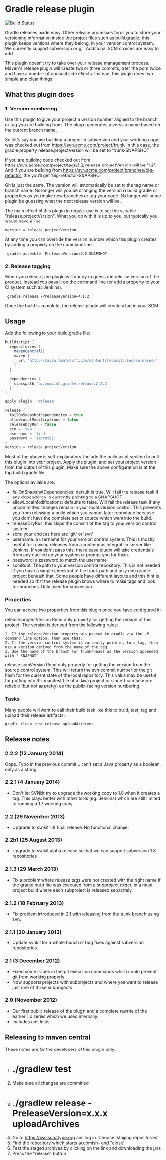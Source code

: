 # Gradle release plugin

[![Build Status](http://travis-ci.org/ari/gradle-release-plugin.png)](http://travis-ci.org/ari/gradle-release-plugin)

Gradle releases made easy. Other release processes force you to store your versioning information inside the project files such as build.gradle; this plugin keeps versions where they belong, in your version control system. We currently support subversion or git. Additional SCM choices are easy to add.

This plugin doesn't try to take over your release management process. Maven's release plugin will create two or three commits, alter the pom twice and have a number of unusual side effects. Instead, this plugin does two simple and clear things:


## What this plugin does

### 1. Version numbering

Use this plugin to give your project a version number aligned to the branch or tag you are building from. The plugin generates a version name based on the current branch name.

So let's say you are building a project in subversion and your working copy was checked out from https://svn.acme.com/project/trunk. In this case, the gradle property release.projectVersion will be set to 'trunk-SNAPSHOT'.

If you are building code checked out from https://svn.acme.com/project/tags/1.2, release.projectVersion will be '1.2'. And if you are building from https://svn.acme.com/project/branches/big-refactor, the you'll get 'big-refactor-SNAPSHOT'.

Git is just the same. The version will automatically be set to the tag name or branch name. No longer will you be changing the version in build.gradle or properties as you make new branches or tag your code. No longer will some plugin be guessing what the next release version will be.

The main effect of this plugin in regular use is to set the variable "release.projectVersion". What you do with it is up to you, but typically you would have a line:

    version = release.projectVersion

At any time you can override the version number which this plugin creates by adding a property on the command line:

     gradle assemble -PreleaseVersion=2.0-SNAPSHOT


### 2. Release tagging

When you release, the plugin will not try to guess the release version of the product. Instead you pass it on the command line (or add a property to your CI system such as Jenkins).

     gradle release -PreleaseVersion=4.1.2

Once the build is complete, the release plugin will create a tag in your SCM.


## Usage

Add the following to your build.gradle file:

```groovy
buildscript {
  repositories {
    mavenCentral()
    maven {
      url 'http://maven.tmatesoft.com/content/repositories/releases/'
    }
  }

  dependencies {
    classpath 'au.com.ish.gradle:release:2.2.2'
  }
}

apply plugin: 'release'

release {
  failOnSnapshotDependencies = true
  allowLocalModifications = false
  releaseDryRun = false
  scm = 'svn'
  username = 'fred'
  password = 'secret01'
}
version = release.projectVersion
````

Most of the above is self-explanatory. Include the buildscript section to pull this plugin into your project. Apply the plugin, and set your project version from the output of this plugin. Make sure the above configuration is at the top build.gradle file.

The options avilable are:

* failOnSnapshotDependencies: default is true. Will fail the release task if any dependency is currently pointing to a SNAPSHOT
* allowLocalModifications: defaults to false. Will fail the release task if any uncommitted changes remain in your local version control. This prevents you from releasing a build which you cannot later reproduce because you don't have the complete set of source which went into the build.
* releaseDryRun: this skips the commit of the tag to your version control system
* scm: your choices here are 'git' or 'svn'
* username: a username for your version control system. This is mostly useful for running releases from a continuous integration server like Jenkins. If you don't pass this, the release plugin will take credentials from any cached on your system or prompt you for them.
* password: a password to match the username
* scmRoot: The path to your version control repository. This is not needed if you have a simple checkout of the trunk path and only one gradle project beneath that. Some people have different layouts and this hint is needed so that the release plugin knows where to make tags and look for branches. Only used for subversion.

### Properties

You can access two properties from this plugin once you have configured it:

  release.projectVersion
    Read only property for getting the version of this project. The version is derived from the following rules:

    1. If the releaseVersion property was passed to gradle via the -P command line option, then use that.
    2. If the version control system is currently pointing to a tag, then use a version derived from the name of the tag
    3. Use the name of the branch (or trunk/head) as the version appended with "-SNAPHOT"
  
  release.scmVersion
    Read only property for getting the version from the source control system.
    This will return the svn commit number or the git hash for the current state of the local repository. This value may be useful for putting into the manifest file of a Java project or since it can be more reliable (but not as pretty) as the public-facing version numbering.


### Tasks

Many people will want to call their build task like this to build, test, tag and upload their release artifacts.

    gradle clean test release uploadArchives


## Release notes

### 2.2.2 (12 January 2014)
Oops. Typo in the previous commit... can't set a Java property as a boolean, only as a string.

### 2.2.1 (4 January 2014)

* Don't let SVNkit try to upgrade the working copy to 1.8 when it creates a tag. This plays better with other tools (eg. Jenkins) which are still limited to running a 1.7 working copy.

### 2.2 (29 November 2013)

* Upgrade to svnkit 1.8 final release. No functional change.

### 2.2b1 (25 August 2013)

* Upgrade to svnkit alpha release so that we can support subversion 1.8 repositories

### 2.1.3 (29 March 2013)

* Fix a problem where release tags were not created with the right name if the gradle build file was executed from a subproject folder, in a multi-project build where each subproject is released separately.

### 2.1.2 (18 February 2013)

* Fix problem introduced in 2.1 with releasing from the trunk branch using svn.

### 2.1.1 (30 January 2013)

* Update svnkit for a whole bunch of bug fixes against subversion repositories.

### 2.1 (3 December 2012)

* Fixed some issues in the git execution commands which could prevent git from working properly
* Now supports projects with subprojects and where you want to release just one of those subprojects

### 2.0 (November 2012)

* Our first public release of the plugin and a complete rewrite of the earlier 1.x series which we used internally.
* Includes unit tests


## Releasing to maven central

These notes are for the developers of this plugin only.

1. # ./gradlew test
2. Make sure all changes are committed
3. # ./gradlew release -PreleaseVersion=x.x.x uploadArchives
4. Go to https://oss.sonatype.org and log in. Choose 'staging repositories'
5. Find the repository which starts aucomish- and "close"
6. Test the staged archives by clicking on the link and downloading the jars
7. Press the "release" button